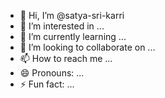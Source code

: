 - 👋 Hi, I’m @satya-sri-karri
- 👀 I’m interested in ...
- 🌱 I’m currently learning ...
- 💞️ I’m looking to collaborate on ...
- 📫 How to reach me ...
- 😄 Pronouns: ...
- ⚡ Fun fact: ...

<!---
satya-sri-karri/satya-sri-karri is a ✨ special ✨ repository because its `README.md` (this file) appears on your GitHub profile.
You can click the Preview link to take a look at your changes.
--->
